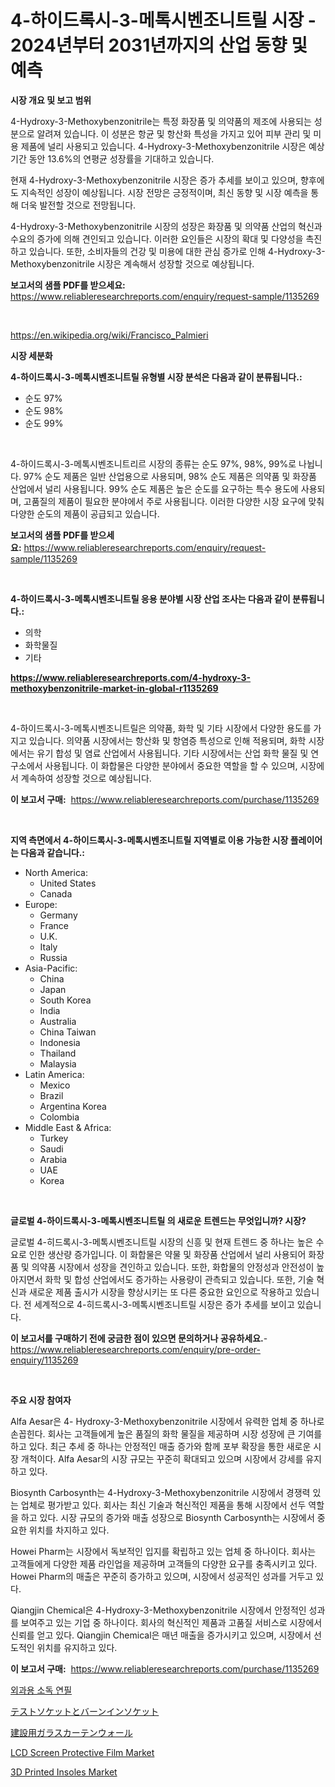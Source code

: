 <p><h1>4-하이드록시-3-메톡시벤조니트릴 시장 - 2024년부터 2031년까지의 산업 동향 및 예측</h1></p><p><strong>시장 개요 및 보고 범위</strong></p>
<p><p>4-Hydroxy-3-Methoxybenzonitrile는 특정 화장품 및 의약품의 제조에 사용되는 성분으로 알려져 있습니다. 이 성분은 항균 및 항산화 특성을 가지고 있어 피부 관리 및 미용 제품에 널리 사용되고 있습니다. 4-Hydroxy-3-Methoxybenzonitrile 시장은 예상 기간 동안 13.6%의 연평균 성장률을 기대하고 있습니다.</p><p>현재 4-Hydroxy-3-Methoxybenzonitrile 시장은 증가 추세를 보이고 있으며, 향후에도 지속적인 성장이 예상됩니다. 시장 전망은 긍정적이며, 최신 동향 및 시장 예측을 통해 더욱 발전할 것으로 전망됩니다.</p><p>4-Hydroxy-3-Methoxybenzonitrile 시장의 성장은 화장품 및 의약품 산업의 혁신과 수요의 증가에 의해 견인되고 있습니다. 이러한 요인들은 시장의 확대 및 다양성을 촉진하고 있습니다. 또한, 소비자들의 건강 및 미용에 대한 관심 증가로 인해 4-Hydroxy-3-Methoxybenzonitrile 시장은 계속해서 성장할 것으로 예상됩니다.</p></p>
<p><strong>보고서의 샘플 PDF를 받으세요:</strong> <a href="https://www.reliableresearchreports.com/enquiry/request-sample/1135269">https://www.reliableresearchreports.com/enquiry/request-sample/1135269</a></p>
<p>&nbsp;</p>
<p><a href="https://en.wikipedia.org/wiki/Francisco_Palmieri">https://en.wikipedia.org/wiki/Francisco_Palmieri</a></p>
<p><strong>시장 세분화</strong></p>
<p><strong>4-하이드록시-3-메톡시벤조니트릴 유형별 시장 분석은 다음과 같이 분류됩니다.:</strong></p>
<p><ul><li>순도 97%</li><li>순도 98%</li><li>순도 99%</li></ul></p>
<p>&nbsp;</p>
<p><p>4-하이드록시-3-메톡시벤조니트리르 시장의 종류는 순도 97%, 98%, 99%로 나뉩니다. 97% 순도 제품은 일반 산업용으로 사용되며, 98% 순도 제품은 의약품 및 화장품 산업에서 널리 사용됩니다. 99% 순도 제품은 높은 순도를 요구하는 특수 용도에 사용되며, 고품질의 제품이 필요한 분야에서 주로 사용됩니다. 이러한 다양한 시장 요구에 맞춰 다양한 순도의 제품이 공급되고 있습니다.</p></p>
<p><strong>보고서의 샘플 PDF를 받으세요:</strong>&nbsp;<a href="https://www.reliableresearchreports.com/enquiry/request-sample/1135269">https://www.reliableresearchreports.com/enquiry/request-sample/1135269</a></p>
<p>&nbsp;</p>
<p><strong> 4-하이드록시-3-메톡시벤조니트릴 응용 분야별 시장 산업 조사는 다음과 같이 분류됩니다.:</strong></p>
<p><ul><li>의학</li><li>화학물질</li><li>기타</li></ul></p>
<p><strong><a href="https://www.reliableresearchreports.com/4-hydroxy-3-methoxybenzonitrile-market-in-global-r1135269">https://www.reliableresearchreports.com/4-hydroxy-3-methoxybenzonitrile-market-in-global-r1135269</a></strong></p>
<p>&nbsp;</p>
<p><p>4-하이드록시-3-메톡시벤조니트릴은 의약품, 화학 및 기타 시장에서 다양한 용도를 가지고 있습니다. 의약품 시장에서는 항산화 및 항염증 특성으로 인해 적용되며, 화학 시장에서는 유기 합성 및 염료 산업에서 사용됩니다. 기타 시장에서는 산업 화학 물질 및 연구소에서 사용됩니다. 이 화합물은 다양한 분야에서 중요한 역할을 할 수 있으며, 시장에서 계속하여 성장할 것으로 예상됩니다.</p></p>
<p><strong>이 보고서 구매:</strong>&nbsp; <a href="https://www.reliableresearchreports.com/purchase/1135269">https://www.reliableresearchreports.com/purchase/1135269</a></p>
<p>&nbsp;</p>
<p><strong>지역 측면에서 4-하이드록시-3-메톡시벤조니트릴 지역별로 이용 가능한 시장 플레이어는 다음과 같습니다.:</strong></p>
<p><ul>
    <li>
        North America:
        <ul>
            <li>United States</li>
            <li>Canada</li>
        </ul>
    </li>
    <li>
        Europe:
        <ul>
            <li>Germany</li>
            <li>France</li>
            <li>U.K.</li>
            <li>Italy</li>
            <li>Russia</li>
        </ul>
    </li>
    <li>
        Asia-Pacific:
        <ul>
            <li>China</li>
            <li>Japan</li>
            <li>South Korea</li>
            <li>India</li>
            <li>Australia</li>
            <li>China Taiwan</li>
            <li>Indonesia</li>
            <li>Thailand</li>
            <li>Malaysia</li>
        </ul>
    </li>
    <li>
        Latin America:
        <ul>
            <li>Mexico</li>
            <li>Brazil</li>
            <li>Argentina Korea</li>
            <li>Colombia</li>
        </ul>
    </li>
    <li>
        Middle East & Africa:
        <ul>
            <li>Turkey</li>
            <li>Saudi</li>
            <li>Arabia</li>
            <li>UAE</li>
            <li>Korea</li>
        </ul>
    </li>
    </ul></p>
<p>&nbsp;</p>
<p><strong>글로벌 4-하이드록시-3-메톡시벤조니트릴 의 새로운 트렌드는 무엇입니까? 시장?</strong></p>
<p><p>글로벌 4-히드록시-3-메톡시벤조니트릴 시장의 신흥 및 현재 트렌드 중 하나는 높은 수요로 인한 생산량 증가입니다. 이 화합물은 약물 및 화장품 산업에서 널리 사용되어 화장품 및 의약품 시장에서 성장을 견인하고 있습니다. 또한, 화합물의 안정성과 안전성이 높아지면서 화학 및 합성 산업에서도 증가하는 사용량이 관측되고 있습니다. 또한, 기술 혁신과 새로운 제품 출시가 시장을 향상시키는 또 다른 중요한 요인으로 작용하고 있습니다. 전 세계적으로 4-히드록시-3-메톡시벤조니트릴 시장은 증가 추세를 보이고 있습니다.</p></p>
<p><strong>이 보고서를 구매하기 전에 궁금한 점이 있으면 문의하거나 공유하세요.</strong>- <a href="https://www.reliableresearchreports.com/enquiry/pre-order-enquiry/1135269">https://www.reliableresearchreports.com/enquiry/pre-order-enquiry/1135269</a></p>
<p>&nbsp;</p>
<p><strong>주요 시장 참여자</strong></p>
<p><p>Alfa Aesar은 4- Hydroxy-3-Methoxybenzonitrile 시장에서 유력한 업체 중 하나로 손꼽힌다. 회사는 고객들에게 높은 품질의 화학 물질을 제공하며 시장 성장에 큰 기여를 하고 있다. 최근 추세 중 하나는 안정적인 매출 증가와 함께 포부 확장을 통한 새로운 시장 개척이다. Alfa Aesar의 시장 규모는 꾸준히 확대되고 있으며 시장에서 강세를 유지하고 있다.</p><p>Biosynth Carbosynth는 4-Hydroxy-3-Methoxybenzonitrile 시장에서 경쟁력 있는 업체로 평가받고 있다. 회사는 최신 기술과 혁신적인 제품을 통해 시장에서 선두 역할을 하고 있다. 시장 규모의 증가와 매출 성장으로 Biosynth Carbosynth는 시장에서 중요한 위치를 차지하고 있다.</p><p>Howei Pharm는 시장에서 독보적인 입지를 확립하고 있는 업체 중 하나이다. 회사는 고객들에게 다양한 제품 라인업을 제공하며 고객들의 다양한 요구를 충족시키고 있다. Howei Pharm의 매출은 꾸준히 증가하고 있으며, 시장에서 성공적인 성과를 거두고 있다.</p><p>Qiangjin Chemical은 4-Hydroxy-3-Methoxybenzonitrile 시장에서 안정적인 성과를 보여주고 있는 기업 중 하나이다. 회사의 혁신적인 제품과 고품질 서비스로 시장에서 신뢰를 얻고 있다. Qiangjin Chemical은 매년 매출을 증가시키고 있으며, 시장에서 선도적인 위치를 유지하고 있다.</p></p>
<p><strong>이 보고서 구매:</strong>&nbsp;&nbsp;<a href="https://www.reliableresearchreports.com/purchase/1135269">https://www.reliableresearchreports.com/purchase/1135269</a></p>
<p><p><a href="https://github.com/rcabello548/Market-Research-Report-List-1/blob/main/2260558154187.md">외과용 소독 연필</a></p><p><a href="https://github.com/schmahlson/Market-Research-Report-List-2/blob/main/3190416145652.md">テストソケットとバーンインソケット</a></p><p><a href="https://github.com/roulaayoub-saad/Market-Research-Report-List-1/blob/main/4579930145651.md">建設用ガラスカーテンウォール</a></p><p><a href="https://github.com/YashRP12/Market-Research-Report-List-5/blob/main/lcd-screen-protective-film-market.md">LCD Screen Protective Film Market</a></p><p><a href="https://github.com/khayangel/Market-Research-Report-List-3/blob/main/3d-printed-insoles-market.md">3D Printed Insoles Market</a></p></p>